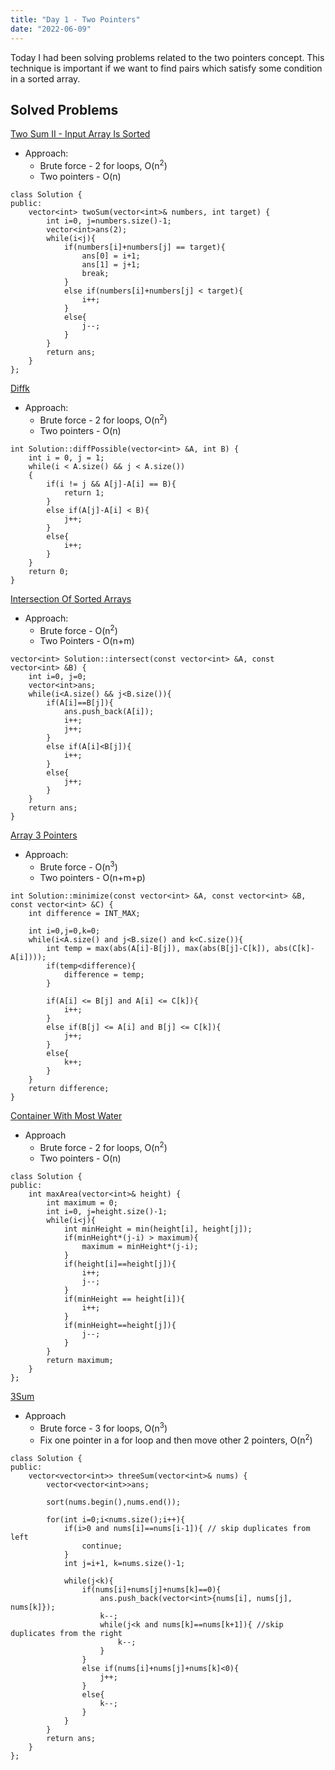 ```yaml
---
title: "Day 1 - Two Pointers"
date: "2022-06-09"
---
```


Today I had been solving problems related to the two pointers concept. This technique is important if we want to find pairs which satisfy some condition in a sorted array.
## Solved Problems
[Two Sum II - Input Array Is Sorted](https://leetcode.com/problems/two-sum-ii-input-array-is-sorted/)
- Approach:
	- Brute force - 2 for loops, O(n<sup>2</sup>)
	- Two pointers - O(n)

```
class Solution {
public:
    vector<int> twoSum(vector<int>& numbers, int target) {
        int i=0, j=numbers.size()-1;
        vector<int>ans(2);
        while(i<j){
            if(numbers[i]+numbers[j] == target){
                ans[0] = i+1;
                ans[1] = j+1;
                break;
            }
            else if(numbers[i]+numbers[j] < target){
                i++;
            }
            else{
                j--;
            }
        }
        return ans;
    }
};
```

[Diffk](https://www.interviewbit.com/problems/diffk/)
- Approach:
	- Brute force - 2 for loops, O(n<sup>2</sup>)
	- Two pointers - O(n)

```
int Solution::diffPossible(vector<int> &A, int B) {
    int i = 0, j = 1;
    while(i < A.size() && j < A.size())
    {
        if(i != j && A[j]-A[i] == B){
            return 1;
        }
        else if(A[j]-A[i] < B){
            j++;
        }
        else{
            i++;
        }
    }
    return 0;
}
```

[Intersection Of Sorted Arrays](https://www.interviewbit.com/problems/intersection-of-sorted-arrays/)
- Approach:
	- Brute force - O(n<sup>2</sup>)
	- Two Pointers - O(n+m)

```
vector<int> Solution::intersect(const vector<int> &A, const vector<int> &B) {
    int i=0, j=0;
    vector<int>ans;
    while(i<A.size() && j<B.size()){
        if(A[i]==B[j]){
            ans.push_back(A[i]);
            i++;
            j++;
        }
        else if(A[i]<B[j]){
            i++;
        }
        else{
            j++;
        }
    }
    return ans;
}
```

[Array 3 Pointers](https://www.interviewbit.com/problems/array-3-pointers/)
- Approach:
	- Brute force - O(n<sup>3</sup>)
	- Two pointers - O(n+m+p)

```
int Solution::minimize(const vector<int> &A, const vector<int> &B, const vector<int> &C) {
    int difference = INT_MAX;

    int i=0,j=0,k=0;
    while(i<A.size() and j<B.size() and k<C.size()){
        int temp = max(abs(A[i]-B[j]), max(abs(B[j]-C[k]), abs(C[k]-A[i])));
        if(temp<difference){
            difference = temp;
        }

        if(A[i] <= B[j] and A[i] <= C[k]){
            i++;
        }
		else if(B[j] <= A[i] and B[j] <= C[k]){
            j++;
        }
		else{
            k++;
        }
    }
    return difference;
}
```

[Container With Most Water](https://leetcode.com/problems/container-with-most-water/)
- Approach
	- Brute force - 2 for loops, O(n<sup>2</sup>)
	- Two pointers - O(n)

```
class Solution {
public:
    int maxArea(vector<int>& height) {
        int maximum = 0;
        int i=0, j=height.size()-1;
        while(i<j){
            int minHeight = min(height[i], height[j]);
            if(minHeight*(j-i) > maximum){
                maximum = minHeight*(j-i);
            }
            if(height[i]==height[j]){
                i++;
                j--;
            }
            if(minHeight == height[i]){
                i++;
            }
            if(minHeight==height[j]){
                j--;
            }
        }
        return maximum;
    }
};
```

[3Sum](https://leetcode.com/problems/3sum/)
- Approach
	- Brute force - 3 for loops, O(n<sup>3</sup>)
	- Fix one pointer in a for loop and then move other 2 pointers, O(n<sup>2</sup>)

```
class Solution {
public:
    vector<vector<int>> threeSum(vector<int>& nums) {
        vector<vector<int>>ans;
        
        sort(nums.begin(),nums.end());
        
        for(int i=0;i<nums.size();i++){
            if(i>0 and nums[i]==nums[i-1]){ // skip duplicates from left
                continue;
            }
            int j=i+1, k=nums.size()-1;
            
            while(j<k){
                if(nums[i]+nums[j]+nums[k]==0){
                    ans.push_back(vector<int>{nums[i], nums[j], nums[k]});
                    k--;
                    while(j<k and nums[k]==nums[k+1]){ //skip duplicates from the right
                        k--;
                    }
                }
                else if(nums[i]+nums[j]+nums[k]<0){
                    j++;
                }
                else{
                    k--;
                }
            }
        }
        return ans;
    }
};
```
